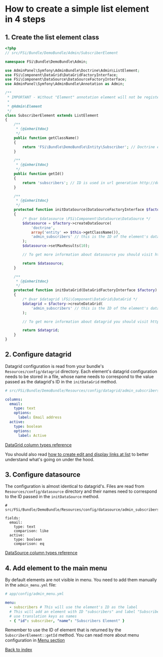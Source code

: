 # How to create a simple list element in 4 steps

## 1. Create the list element class

```php
<?php
// src/FSi/Bundle/DemoBundle/Admin/SubscriberElement

namespace FSi\Bundle\DemoBundle\Admin;

use AdminPanel\Symfony\AdminBundle\Doctrine\Admin\ListElement;
use FSi\Component\DataGrid\DataGridFactoryInterface;
use FSi\Component\DataSource\DataSourceFactoryInterface;
use AdminPanel\Symfony\AdminBundle\Annotation as Admin;

/**
 * IMPORTANT - Without "Element" annotation element will not be registered in admin elements manager!
 *
 * @Admin\Element
 */
class SubscriberElement extends ListElement
{
    /**
     * {@inheritdoc}
     */
    public function getClassName()
    {
        return 'FSi\Bundle\DemoBundle\Entity\Subscriber'; // Doctrine entity's class name
    }

    /**
     * {@inheritdoc}
     */
    public function getId()
    {
        return 'subscribers'; // ID is used in url generation http://domain.com/admin/list/{id}
    }

    /**
     * {@inheritdoc}
     */
    protected function initDataSource(DataSourceFactoryInterface $factory)
    {
        /* @var $datasource \FSi\Component\DataSource\DataSource */
        $datasource = $factory->createDataSource(
            'doctrine',
            array('entity' => $this->getClassName()),
            'admin_subscribers' // this is the ID of the element's datasource
        );
        $datasource->setMaxResults(10);

        // To get more information about datasource you should visit https://github.com/fsi-open/datasource-bundle/blob/master/Resources/docs/basic_usage.md

        return $datasource;
    }

    /**
     * {@inheritdoc}
     */
    protected function initDataGrid(DataGridFactoryInterface $factory)
    {
        /* @var $datagrid \FSi\Component\DataGrid\DataGrid */
        $datagrid = $factory->createDataGrid(
            'admin_subscribers' // this is the ID of the element's datagrid
        );

        // To get more information about datagrid you should visit https://github.com/fsi-open/datagrid-bundle/blob/master/Resources/docs/basic_usage.md

        return $datagrid;
    }
}
```

## 2. Configure datagrid

Datagrid configuration is read from your bundle's `Resources/config/datagrid`
directory. Each element's datagrid configuration needs to be stored in a file,
whose name needs to correspond to the value passed as the datagrid's ID in the `initDataGrid`
method.

```yaml
# src/FSi/Bundle/DemoBundle/Resources/config/datagrid/admin_subscribers.yml

columns:
  email:
    type: text
    options:
      label: Email address
  active:
    type: boolean
    options:
      label: Active
```

[DataGrid column types reference](https://github.com/fsi-open/datagrid-bundle/blob/master/Resources/docs/columns.md)

You should also read [how to create edit and display links at list](how_to_create_edit_link_at_list.md) to better
understand what's going on under the hood.

## 3. Configure datasource

The configuration is almost identical to datagrid's. Files are read from `Resources/config/datasource`
directory and their names need to correspond to the ID passed in the `initDataSource` method.

```
# src/FSi/Bundle/DemoBundle/Resources/config/datasource/admin_subscribers.yml

fields:
  email:
    type: text
    comparison: like
  active:
    type: boolean
    comparison: eq
```

[DataSource column types reference](https://github.com/fsi-open/datasource-bundle/blob/master/Resources/docs/columns.md)

## 4. Add element to the main menu

By default elements are not visible in menu. You need to add them manually in the `admin_menu.yml` file:

```yaml
# app/config/admin_menu.yml

menu:
  - subscribers # This will use the element's ID as the label
  # This will add an element with ID "subscribers" and label "Subscribers Element" - you can also
  # use translation keys as names
  - { "id": subscriber, "name": "Subscribers Element" }

```

Remember to use the ID of element that is returned by the ``SubscriberElement::getId`` method.
You can read more about menu configuration in [Menu section](menu.md)

[Back to index](index.md)
